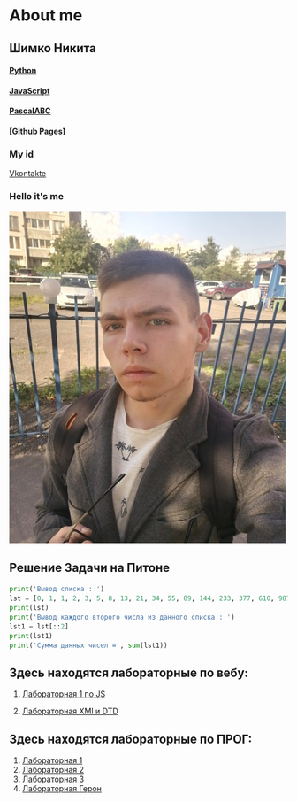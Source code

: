 # About me

## Шимко Никита
#### [Python](https://www.python.org)
#### [JavaScript](https://ru.wikipedia.org/wiki/JavaScript)
#### [PascalABC](http://pascalabc.net)
#### [Github Pages]
### My id
[Vkontakte](https://vk.com/kiwunaka)
### Hello it's me

<img src="калик.jpg" width="500" height="600" />

## Решение Задачи на Питоне

```python
print('Вывод списка : ')
lst = [0, 1, 1, 2, 3, 5, 8, 13, 21, 34, 55, 89, 144, 233, 377, 610, 987, 1597, 2584, 4181, 6765, 10946]
print(lst)
print('Вывод каждого второго числа из данного списка : ')
lst1 = lst[::2]
print(lst1)
print('Сумма данных чисел =', sum(lst1))
```

## Здесь находятся лабораторные по вебу:

1) [Лабораторная 1 по JS](https://github.com/NikitaSH999/webportfolio/blob/master/Screenshot_1.png)

2) [Лабораторная XMl и DTD](https://github.com/NikitaSH-herzen/labXML)
	
##	Здесь находятся лабораторные по ПРОГ:

1) [Лабораторная 1](https://github.com/NikitaSH-herzen/labXML)
2) [Лабораторная 2](https://github.com/NikitaSH-herzen/labXML)
3) [Лабораторная 3](https://github.com/NikitaSH-herzen/labXML)
4) [Лабораторная Герон](https://github.com/NikitaSH999/ProgLabGeron)
